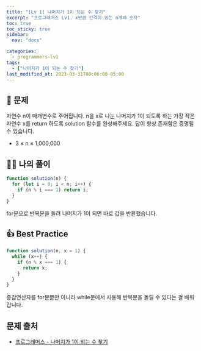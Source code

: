 ```yaml
---
title: "[Lv 1] 나머지가 1이 되는 수 찾기"
excerpt: "프로그래머스 Lv1. x만큼 간격이 있는 n개의 숫자"
toc: true
toc_sticky: true
sidebar:
  nav: "docs"

categories:
  - programmers-lv1
tags:
  - ["나머지가 1이 되는 수 찾기"]
last_modified_at: 2023-03-31T08:06:00-05:00
---
```


## 📄 문제

자연수 n이 매개변수로 주어집니다. n을 x로 나눈 나머지가 1이 되도록 하는 가장 작은 자연수 x를 return 하도록 solution 함수를 완성해주세요. 답이 항상 존재함은 증명될 수 있습니다.

- 3 ≤ n ≤ 1,000,000

## 🙋‍♀️ 나의 풀이

```js
function solution(n) {
  for (let i = 0; i < n; i++) {
    if (n % i === 1) return i;
  }
}
```

for문으로 반복문을 돌려 나머지가 1이 되면 바로 값을 반환했습니다.

## 👍 Best Practice

```js
function solution(n, x = 1) {
  while (x++) {
    if (n % x === 1) {
      return x;
    }
  }
}
```

증감연산자를 for문뿐만 아니라 while문에서 사용해 반복문을 돌릴 수 있다는 걸 배워갑니다.

## 문제 출처

- [프로그래머스 - 나머지가 1이 되는 수 찾기](https://school.programmers.co.kr/learn/courses/30/lessons/87389)
